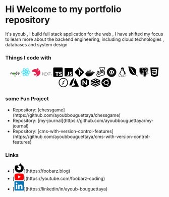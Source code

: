 <h1>Hi Welcome to my portfolio repository </h1>

<p>It's ayoub , I build full stack application for the web ,  I have shifted my focus to learn more about the backend engineering, including cloud technologies , databases and system design</p>

<h3>Things I code with</h3>

<p align="center" >
<img width="30" alt="nodejs" src="/icon/nodejs.svg" /> 
<img width="30" alt="react" src="/icon/react.svg" /> 
<img width="30" alt="nestjs" src="/icon/nestjs.svg" /> 
<img width="30" alt="nextjs" src="/icon/nextjs.svg" /> 
<img width="30" alt="ts" src="/icon/ts.svg" /> 
<img width="30" alt="js" src="/icon/js.svg" /> 
<img width="30" alt="git" src="/icon/git.svg" /> 
<img width="30" alt="docker" src="/icon/docker.svg" /> 
<img width="30" alt="jest" src="/icon/jest.svg" /> 
<img width="30" alt="keycloak" src="/icon/keycloak.svg" /> 
<img width="30" alt="linux" src="/icon/linux.svg" /> 
<img width="30" alt="mongo" src="/icon/mongo.svg" /> 
<img width="30" alt="postgres" src="/icon/postgres.svg" /> 
<img width="30" alt="css" src="/icon/css.svg" /> 
<img width="30" alt="socket" src="/icon/socket-io.svg" />
<img width="30" alt="azure" src="/icon/azure.svg" /> 
<img width="30" alt="nginx" src="/icon/nginx.svg" /> 
<img width="30" alt="redis" src="/icon/redis.svg" /> 
<img width="30" alt="ubuntu" src="/icon/ubuntu.svg" /> 
</p>

<h3>some Fun Project </h3>

<ul>
<li>Repository: [chessgame](https://github.com/ayoubbouguettaya/chessgame) </li>
<li>Repository: [my-journal](https://github.com/ayoubbouguettaya/my-journal) </li>
<li>Repository: [cms-with-version-control-features](https://github.com/ayoubbouguettaya/cms-with-version-control-features) </li>

</ul>

<h3>Links</h3>
<ul>
<li> [<img width="30" alt="personal blog" src="/icon/firefox.svg" />](https://foobarz.blog) </li>
<li> [<img width="30" alt="youtube" src="/icon/youtube.png" />](https://youtube.com/foobarz-coding) </li>
<li>[<img width="30" alt="linkedin" src="/icon/linkedin.png" />](https://linkedin/in/ayoub-bouguettaya)</li>
</ul>
